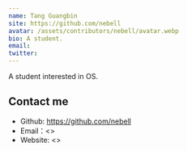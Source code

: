 ```yaml
---
name: Tang Guangbin
site: https://github.com/nebell
avatar: /assets/contributors/nebell/avatar.webp
bio: A student.
email: 
twitter: 
---
```


A student interested in OS.

## Contact me

- Github: <https://github.com/nebell>
- Email：<>
- Website: <>
